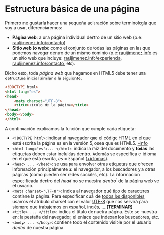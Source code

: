 # Estructura básica de una página

Primero me gustaría hacer una pequeña aclaración sobre terminología que voy a usar, diferenciaremos:
- **Página web**: a una página individual dentro de un sitio web (p.e: [rauljimenez.info/contacto]( view-source:http://rauljimenez.info/contacto))
- **Sitio web (o web)**: como el conjunto de todas las páginas en las que podemos navegar dentro de un mismo dominio (p.e: [rauljimenez.info](http://rauljimenez.info) es un sitio web que incluye: [rauljimenez.info/experiencia](http://rauljimenez.info/experiencia/), [rauljimenez.info/contacto](http://rauljimenez.info/contacto), etc).

Dicho esto, toda *página web* que hagamos en HTML5 debe tener una estructura inicial similar a la siguiente:

```html
<!DOCTYPE html>
<html lang="es">
<head>
	<meta charset="UTF-8">
	<title>Título de la página</title>
</head>
<body></body>
</html>
```

A continuación explicamos la función que cumple cada etiqueta:

* ```<!DOCTYPE html>```: indicar al navegador que el código HTML en el que está escrita la página es en la versión 5, osea que es HTML5. [+info](http://www.w3.org/TR/2011/WD-html5-20110525/syntax.html#the-doctype)
* ```<html lang="es">... </html>```: indica la raíz del documento y **todas** las etiquetas deben estar incluidas dentro. Además se especifica el idioma en el que está escrita, *es* = Español ([+idiomas](http://www.iana.org/assignments/language-subtag-registry/language-subtag-registry)).
* ```<head> ... </head>```: se usa para envolver otras etiquetas que ofrecen información principalmente a: el navegador, a los buscadores y a otras páginas (como pueden ser redes sociales, etc). La información especificada dentro del *head* no se muestra *dentro*<sup>1</sup> de la página web ve el usuario.
* ```<meta charset="UTF-8">```: indica al navegador qué tipo de caracteres contiene la página. Para especificar cuál de [todos los disponibles]() usamos el atributo charset con el valor [UTF-8]() que nos servirá para siempre que trabajemos en español, inglés, ....**(TERMINAR)**
* ```<title> ... </title>```: indica el título de nuetra página. Este se muestra en: la pestaña del navegador, el enlace que indexan los buscadores, etc.
* ```<body> ... </body>```: contiene todo el contenido visible por el usuario *dentro* de nuestra página.